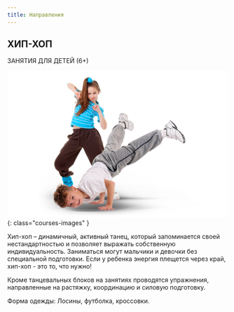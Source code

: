 ```yaml
---
title: Направления
---
```


## ХИП-ХОП

ЗАНЯТИЯ ДЛЯ ДЕТЕЙ (6+) 

![Изображение хип-хоп танца](/images/courses/hip-hop.jpg){: class="courses-images" }

Хип-хоп – динамичный, активный танец, который запоминается своей нестандартностью и позволяет выражать собственную индивидуальность. Заниматься могут мальчики и девочки без специальной подготовки. Если у ребенка энергия плещется через край, хип-хоп - это то, что нужно!

Кроме танцевальных блоков на занятиях проводятся упражнения, направленные на растяжку, координацию и силовую подготовку.

Форма одежды: Лосины, футболка, кроссовки.
